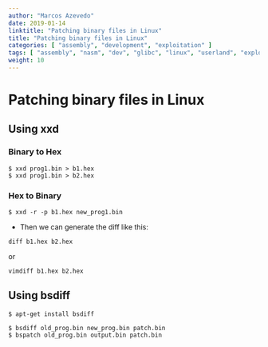 ```yaml
---
author: "Marcos Azevedo"
date: 2019-01-14
linktitle: "Patching binary files in Linux"
title: "Patching binary files in Linux"
categories: [ "assembly", "development", "exploitation" ]
tags: [ "assembly", "nasm", "dev", "glibc", "linux", "userland", "exploitation" ]
weight: 10
---
```


# Patching binary files in Linux

## Using xxd

### Binary to Hex
```
$ xxd prog1.bin > b1.hex
$ xxd prog1.bin > b2.hex
```
### Hex to Binary
```
$ xxd -r -p b1.hex new_prog1.bin
```
* Then we can generate the diff like this:
```
diff b1.hex b2.hex
```
or
```
vimdiff b1.hex b2.hex
```

## Using bsdiff
```
$ apt-get install bsdiff

$ bsdiff old_prog.bin new_prog.bin patch.bin
$ bspatch old_prog.bin output.bin patch.bin
```